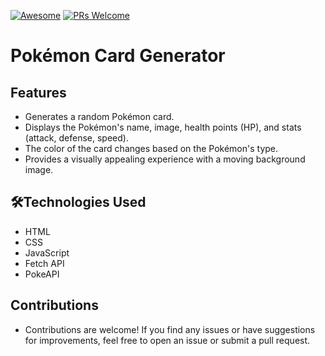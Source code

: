 [![Awesome](https://awesome.re/badge-flat2.svg)](https://github.com/zbetcheckin/Security_list)
[![PRs Welcome](https://img.shields.io/badge/PRs-welcome-brightgreen.svg?style=flat-square)](http://makeapullrequest.com)
# Pokémon Card Generator
## Features
- Generates a random Pokémon card.
- Displays the Pokémon's name, image, health points (HP), and stats (attack, defense, speed).
- The color of the card changes based on the Pokémon's type.
- Provides a visually appealing experience with a moving background image.

## 🛠️Technologies Used
- HTML
- CSS
- JavaScript
- Fetch API
- PokeAPI

## Contributions
- Contributions are welcome! If you find any issues or have suggestions for improvements, feel free to open an issue or submit a pull request.
